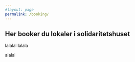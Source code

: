 ```yaml
---
#layout: page
permalink: /booking/
---
```



## Her booker du lokaler i solidaritetshuset
lalalal
lalala


alalal
